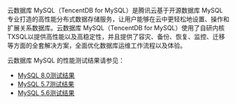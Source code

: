 ﻿云数据库 MySQL（TencentDB for MySQL）是腾讯云基于开源数据库 MySQL 专业打造的高性能分布式数据存储服务，让用户能够在云中更轻松地设置、操作和扩展关系数据库。云数据库 MySQL（TencentDB for MySQL）使用了自研内核TXSQL以提供高性能以及高稳定性，并且提供了容灾、备份、恢复、监控、迁移等方面的全套解决方案，全面优化数据库运维工作流程以及体验。

云数据库 MySQL 的性能测试结果请参见：

- [MySQL 8.0测试结果]()
- [MySQL 5.7测试结果]()
- [MySQL 5.6测试结果]()